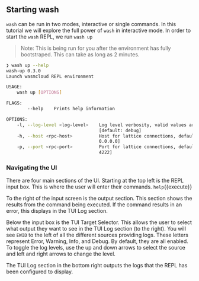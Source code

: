 ## Starting wash

`wash` can be run in two modes, interactive or single commands. In this tutorial we will explore the full power of `wash` in interactive mode. In order to start the `wash` REPL, we run `wash up`

> Note: This is being run for you after the environment has fully bootstraped. This can take as long as 2 minutes.

```bash
❯ wash up --help
wash-up 0.3.0
Launch wasmcloud REPL environment

USAGE:
    wash up [OPTIONS]

FLAGS:
        --help    Prints help information

OPTIONS:
    -l, --log-level <log-level>    Log level verbosity, valid values are `error`, `warn`, `info`, `debug`, and `trace`
                                   [default: debug]
    -h, --host <rpc-host>          Host for lattice connections, defaults to 0.0.0.0 [env: WASH_RPC_HOST=]  [default:
                                   0.0.0.0]
    -p, --port <rpc-port>          Port for lattice connections, defaults to 4222 [env: WASH_RPC_PORT=]  [default:
                                   4222]
```

### Navigating the UI

There are four main sections of the UI. Starting at the top left is the REPL input box. This is where the user will enter their commands.
`help`{{execute}}

To the right of the input screen is the output section. This section shows the results from the command being executed. If the command results in an error, this displays in the TUI Log section.

Below the input box is the TUI Target Selector. This allows the user to select what output they want to see in the TUI Log section (to the right). You will see `EWID` to the left of all the different sources providing logs. These letters represent Error, Warning, Info, and Debug. By default, they are all enabled. To toggle the log levels, use the up and down arrows to select the source and left and right arrows to change the level.

The TUI Log section in the bottom right outputs the logs that the REPL has been configured to display.
